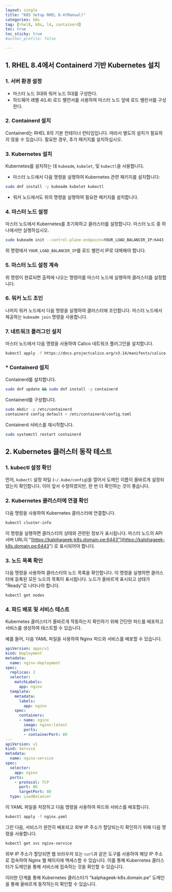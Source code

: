```yaml
---
layout: single
title: "K8S Setup RHEL 8.4(Manual)"
categories: k8s
tag: [rhel8, k8s, l4, containerd]
toc: true
toc_sticky: true
#author_profile: false

---
```




## 1. RHEL 8.4에서 Containerd 기반 Kubernetes 설치

### 1. 서버 환경 설정

- 마스터 노드 3대와 워커 노드 5대를 구성한다.
- 하드웨어 레벨 4(L4) 로드 밸런서를 사용하여 마스터 노드 앞에 로드 밸런서를 구성한다.

### 2. Containerd 설치

Containerd는 RHEL 8의 기본 컨테이너 런타임입니다. 따라서 별도의 설치가 필요하지 않을 수 있습니다. 필요한 경우, 추가 패키지를 설치하십시오.

### 3. Kubernetes 설치

Kubernetes를 설치하는 데 `kubeadm`, `kubelet`, 및 `kubectl`을 사용합니다.

- 마스터 노드에서 다음 명령을 실행하여 Kubernetes 관련 패키지를 설치합니다:

```bash
sudo dnf install -y kubeadm kubelet kubectl
```

- 워커 노드에서도 위의 명령을 실행하여 필요한 패키지를 설치합니다.

### 4. 마스터 노드 설정

마스터 노드에서 Kubernetes를 초기화하고 클러스터를 설정합니다. 마스터 노드 중 하나에서만 실행하십시오.

```bash
sudo kubeadm init --control-plane-endpoint=YOUR_LOAD_BALANCER_IP:6443 --pod-network-cidr=10.244.0.0/16
```

위 명령에서 `YOUR_LOAD_BALANCER_IP`를 로드 밸런서 IP로 대체해야 합니다.

### 5. 마스터 노드 설정 계속

위 명령이 완료되면 출력에 나오는 명령어를 마스터 노드에 실행하여 클러스터를 설정합니다.

### 6. 워커 노드 조인

나머지 워커 노드에서 다음 명령을 실행하여 클러스터에 조인합니다. 마스터 노드에서 제공하는 `kubeadm join` 명령을 사용합니다.

### 7. 네트워크 플러그인 설치

마스터 노드에서 다음 명령을 사용하여 Calico 네트워크 플러그인을 설치합니다. 

```bash
kubectl apply -f https://docs.projectcalico.org/v3.14/manifests/calico.yaml
```

### * Containerd 설치

Containerd를 설치합니다.

```bash
sudo dnf update && sudo dnf install -y containerd
```

Containerd를 구성합니다.

```bash
sudo mkdir -p /etc/containerd
containerd config default > /etc/containerd/config.toml
```

Containerd 서비스를 재시작합니다.

```bash
sudo systemctl restart containerd
```



## 2. Kubernetes 클러스터 동작 테스트

### 1. kubectl 설정 확인

먼저, `kubectl` 설정 파일 (`~/.kube/config`)을 열어서 도메인 이름이 올바르게 설정되었는지 확인합니다. 이미 앞서 수정하였지만, 한 번 더 확인하는 것이 좋습니다.

### 2. Kubernetes 클러스터에 연결 확인

다음 명령을 사용하여 Kubernetes 클러스터에 연결합니다.

```bash
kubectl cluster-info
```

이 명령을 실행하면 클러스터의 상태와 관련된 정보가 표시됩니다. 마스터 노드의 API 서버 URL이 "[https://kalphageek-k8s.domain.pe:6443"](https://kalphageek-k8s.domain.pe:6443") 로 표시되어야 합니다.

### 3. 노드 목록 확인

다음 명령을 사용하여 클러스터의 노드 목록을 확인합니다. 이 명령을 실행하면 클러스터에 등록된 모든 노드의 목록이 표시됩니다. 노드가 올바르게 표시되고 상태가 "Ready"로 나타나야 합니다.

```bash
kubectl get nodes
```

### 4. 파드 배포 및 서비스 테스트

Kubernetes 클러스터가 올바르게 작동하는지 확인하기 위해 간단한 파드를 배포하고 서비스를 생성하여 테스트할 수 있습니다.

예를 들어, 다음 YAML 파일을 사용하여 Nginx 파드와 서비스를 배포할 수 있습니다.

```yaml
apiVersion: apps/v1
kind: Deployment
metadata:
  name: nginx-deployment
spec:
  replicas: 2
  selector:
    matchLabels:
      app: nginx
  template:
    metadata:
      labels:
        app: nginx
    spec:
      containers:
      - name: nginx
        image: nginx:latest
        ports:
        - containerPort: 80
---
apiVersion: v1
kind: Service
metadata:
  name: nginx-service
spec:
  selector:
    app: nginx
  ports:
    - protocol: TCP
      port: 80
      targetPort: 80
  type: LoadBalancer
```

이 YAML 파일을 저장하고 다음 명령을 사용하여 파드와 서비스를 배포합니다.

```bash
kubectl apply -f nginx.yaml
```

그런 다음, 서비스가 완전히 배포되고 외부 IP 주소가 할당되는지 확인하기 위해 다음 명령을 사용합니다.

```bash
kubectl get svc nginx-service
```

외부 IP 주소가 할당되면 웹 브라우저 또는 `curl`과 같은 도구를 사용하여 해당 IP 주소로 접속하여 Nginx 웹 페이지에 액세스할 수 있습니다. 이를 통해 Kubernetes 클러스터가 도메인을 통해 서비스에 접속하는 것을 확인할 수 있습니다.

이러한 단계를 통해 Kubernetes 클러스터가 "kalphageek-k8s.domain.pe" 도메인을 통해 올바르게 동작하는지 확인할 수 있습니다.